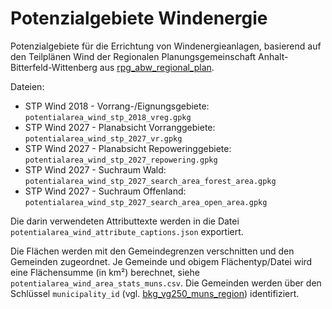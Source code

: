 # Potenzialgebiete Windenergie

Potenzialgebiete für die Errichtung von Windenergieanlagen, basierend auf den
Teilplänen Wind der Regionalen Planungsgemeinschaft Anhalt-Bitterfeld-Wittenberg
aus
[rpg_abw_regional_plan](../../preprocessed/rpg_abw_regional_plan/dataset.md).

Dateien:

- STP Wind 2018 - Vorrang-/Eignungsgebiete:
  `potentialarea_wind_stp_2018_vreg.gpkg`
- STP Wind 2027 - Planabsicht Vorranggebiete:
  `potentialarea_wind_stp_2027_vr.gpkg`
- STP Wind 2027 - Planabsicht Repoweringgebiete:
  `potentialarea_wind_stp_2027_repowering.gpkg`
- STP Wind 2027 - Suchraum Wald:
  `potentialarea_wind_stp_2027_search_area_forest_area.gpkg`
- STP Wind 2027 - Suchraum Offenland:
  `potentialarea_wind_stp_2027_search_area_open_area.gpkg`

Die darin verwendeten Attributtexte werden in die Datei
`potentialarea_wind_attribute_captions.json` exportiert.

Die Flächen werden mit den Gemeindegrenzen verschnitten und den Gemeinden
zugeordnet. Je Gemeinde und obigem Flächentyp/Datei wird eine Flächensumme (in
km²) berechnet, siehe `potentialarea_wind_area_stats_muns.csv`. Die Gemeinden
werden über den Schlüssel `municipality_id` (vgl.
[bkg_vg250_muns_region](../../datasets/bkg_vg250_muns_region/dataset.md))
identifiziert.
